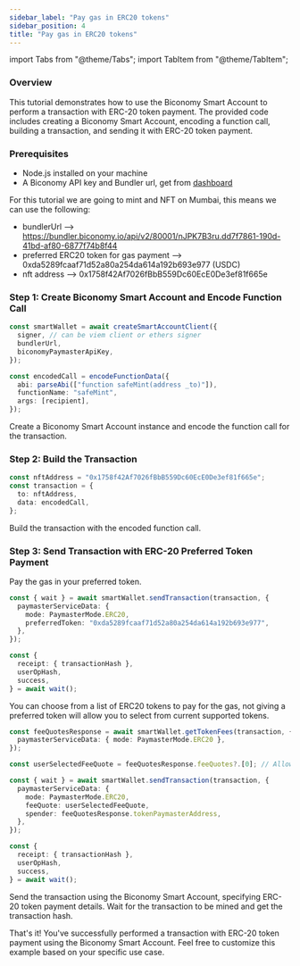 ```yaml
---
sidebar_label: "Pay gas in ERC20 tokens"
sidebar_position: 4
title: "Pay gas in ERC20 tokens"
---
```


import Tabs from "@theme/Tabs";
import TabItem from "@theme/TabItem";

### Overview

This tutorial demonstrates how to use the Biconomy Smart Account to perform a transaction with ERC-20 token payment. The provided code includes creating a Biconomy Smart Account, encoding a function call, building a transaction, and sending it with ERC-20 token payment.

### Prerequisites

- Node.js installed on your machine
- A Biconomy API key and Bundler url, get from [dashboard](https://dashboard.biconomy.io/)

For this tutorial we are going to mint and NFT on Mumbai, this means we can use the following:

- bundlerUrl --> https://bundler.biconomy.io/api/v2/80001/nJPK7B3ru.dd7f7861-190d-41bd-af80-6877f74b8f44
- preferred ERC20 token for gas payment --> 0xda5289fcaaf71d52a80a254da614a192b693e977 (USDC)
- nft address --> 0x1758f42Af7026fBbB559Dc60EcE0De3ef81f665e

### Step 1: Create Biconomy Smart Account and Encode Function Call

```typescript
const smartWallet = await createSmartAccountClient({
  signer, // can be viem client or ethers signer
  bundlerUrl,
  biconomyPaymasterApiKey,
});

const encodedCall = encodeFunctionData({
  abi: parseAbi(["function safeMint(address _to)"]),
  functionName: "safeMint",
  args: [recipient],
});
```

Create a Biconomy Smart Account instance and encode the function call for the transaction.

### Step 2: Build the Transaction

```typescript
const nftAddress = "0x1758f42Af7026fBbB559Dc60EcE0De3ef81f665e";
const transaction = {
  to: nftAddress,
  data: encodedCall,
};
```

Build the transaction with the encoded function call.

### Step 3: Send Transaction with ERC-20 Preferred Token Payment

<Tabs>
<TabItem value="preferred" label="Preferred token">
Pay the gas in your preferred token.

```typescript
const { wait } = await smartWallet.sendTransaction(transaction, {
  paymasterServiceData: {
    mode: PaymasterMode.ERC20,
    preferredToken: "0xda5289fcaaf71d52a80a254da614a192b693e977",
  },
});

const {
  receipt: { transactionHash },
  userOpHash,
  success,
} = await wait();
```

</TabItem>
<TabItem value="tokenList" label="List of tokens">

You can choose from a list of ERC20 tokens to pay for the gas, not giving a preferred token will allow you to select from current supported tokens.

```typescript
const feeQuotesResponse = await smartWallet.getTokenFees(transaction, {
  paymasterServiceData: { mode: PaymasterMode.ERC20 },
});

const userSelectedFeeQuote = feeQuotesResponse.feeQuotes?.[0]; // Allow user to pick desired token

const { wait } = await smartWallet.sendTransaction(transaction, {
  paymasterServiceData: {
    mode: PaymasterMode.ERC20,
    feeQuote: userSelectedFeeQuote,
    spender: feeQuotesResponse.tokenPaymasterAddress,
  },
});

const {
  receipt: { transactionHash },
  userOpHash,
  success,
} = await wait();
```

</TabItem>
</Tabs>

Send the transaction using the Biconomy Smart Account, specifying ERC-20 token payment details. Wait for the transaction to be mined and get the transaction hash.

That's it! You've successfully performed a transaction with ERC-20 token payment using the Biconomy Smart Account. Feel free to customize this example based on your specific use case.
